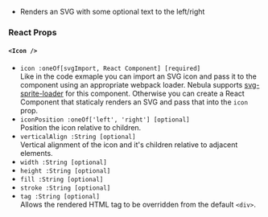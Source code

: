 * Renders an SVG with some optional text to the left/right

### React Props
#### `<Icon />`
* `icon :oneOf[svgImport, React Component] [required]`  
Like in the code exmaple you can import an SVG icon and pass it to the component using an appropriate webpack loader.
Nebula supports [svg-sprite-loader](https://github.com/kisenka/svg-sprite-loader) for this component.
Otherwise you can create a React Component that staticaly renders an SVG and pass that into the `icon` prop.
* `iconPosition :oneOf['left', 'right'] [optional]`  
Position the icon relative to children.
* `verticalAlign :String [optional]`  
Vertical alignment of the icon and it's children relative to adjacent elements.
* `width :String [optional]`
* `height :String [optional]` 
* `fill :String [optional]`
* `stroke :String [optional]`
* `tag :String [optional]`  
Allows the rendered HTML tag to be overridden from the default `<div>`.

